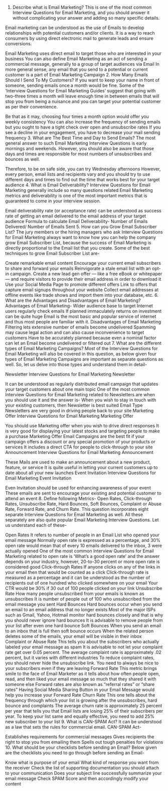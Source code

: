 1. Describe what is Email Marketing?
This is one of the most common Interview Questions for Email Marketing, and you should answer it without complicating your answer and adding so many specific details.

Email marketing can be understood as the use of Emails to develop relationships with potential customers and/or clients. It is a way to reach consumers by using direct electronic mail to generate leads and ensure conversions.

Email Marketing uses direct email to target those who are interested in your business
You can also define Email Marketing as an act of sending a commercial message, generally to a group of target audiences via Email
In more general sense, any email that you send to a potential or current customer is a part of Email Marketing Campaign
2. How Many Emails Should I Send To My Customers?
If you want to keep your name in front of someone, sending emails once a month would be fine. Some of the ‘Interview Questions for Email Marketing Guides’ suggest that going with two-three times a month will leave enough time in between emails that will stop you from being a nuisance and you can target your potential customer as per their convenience.

Be that as it may, choosing four times a month option would offer you weekly consistency
You can also increase the frequency of sending emails but you ought to have a tight check over open and unsubscribe rates
If you see a decline in your engagement, you have to decrease your mail sending frequency
3. What are The Best Time and Day to Send Emails?
The most general answer to such Email Marketing Interview Questions is early mornings and weekends. However, you should also be aware that those days and times are responsible for most numbers of unsubscribes and bounces as well.

Therefore, to be on safe side, you can try Wednesday afternoons
However, every person, email lists and recipients vary and you should try to use different days and times to find out the time that works best for your target audience
4. What is Email Deliverability?
Interview Questions for Email Marketing generally include so many questions related Email Marketing metrics and deliverability is one of the most important metrics that is guaranteed to come in your interview session.

Email deliverability rate (or acceptance rate) can be understood as success rate of getting an email delivered to the email address of your target audience
Formula to calculate Email Deliverability- Number of Emails Delivered/ Number of Emails Sent
5. How can you Grow Email Subscriber List?
The jury members or the hiring managers who ask Interview Questions for Email Marketing always want to know how you can help the company grow Email Subscriber List, because the success of Email Marketing is directly proportional to the Email list that you create. Some of the best techniques to grow Email Subscriber List are-

Create remarkable email content
Encourage your current email subscribers to share and forward your emails
Reinvigorate a stale email list with an opt-in campaign.
Create a new lead gen offer — like a free eBook or whitepaper — and require visitors to provide their email address in order to download it
Use your Social Media Page to promote different offers
Link to offers that capture email signups throughout your website
Collect email addresses at offline events like trade shows and import them into your database, etc.
6. What are the Advantages and Disadvantages of Email Marketing?
Advantages of Email Marketing-
Wider audience base to target
Internet users regularly check emails
If planned immaculately returns on investment can be quite huge
Email is the most basic and popular service of internet and thus most people are familiar with it.
Disadvantages of Email Marketing
Filtering lets extensive number of emails become undelivered
Spamming may cause legal action and can also cause inconvenience to target customers
Have to be accurately planned because even a nominal factor can let an Email become undelivered or filtered out
7. What are the different types of Email Marketing Campaigns?
Most of the Interview Questions for Email Marketing will also be covered in this question, as below given four types of Email Marketing Campaigns are important as separate questions as well. So, let us delve into those types and understand them in detail-

Newsletter
Interview Questions for Email Marketing
Newsletter

It can be understood as regularly distributed email campaign that updates your target customers about one main topic
One of the most common Interview Questions for Email Marketing related to Newsletters are when you should use it and the answer is- When you wish to stay in touch with your existing customers, then Newsletter is best suited Email Type
Newsletters are very good in driving people back to your site
Marketing Offer
Interview Questions for Email Marketing
Marketing Offer

You should use Marketing offer when you wish to drive direct responses
It is very good for displaying your latest stocks and targeting people to make a purchase
Marketing Offer Email Campaigns are the best fit if your campaign offers a discount or any special promotion of your products or services
It includes a direct CTA for people to click-through to your site
Announcement
Interview Questions for Email Marketing
Announcement

These Mails are used to make an announcement about a new product, feature, or service
It is quite useful in letting your current customers up to date about all your new launches
Event Invitation
Interview Questions for Email Marketing
Event Invitation

Even Invitation should be used for enhancing awareness of your event
These emails are sent to encourage your existing and potential customer to attend an event
8. Define following Metrics-
Open Rates, Click-through Rates, Unsubscribe Rate, Hard Bounces, Soft Bounces, Complaint or Abuse Rate, Forward Rate, and Churn Rate.
This question incorporates eight separate Interview Questions for Email Marketing as well. All these separately are also quite popular Email Marketing Interview Questions. Let us understand each of these-

Open Rates
It refers to number of people in an Email List who opened your email message
Normally open rate is expressed as a percentage, and 30% open rate would mean that of every 10 emails delivered to the inbox, 3 were actually opened
One of the most common Interview Questions for Email Marketing related to open rate is ‘What’s a good open rate’ and the answer depends on your industry, however, 20-to-30 percent or more open rate is considered good
Click-through Rates
If anyone clicks on any of the links in your email then that would be counted as a click
Click-through rate is measured as a percentage and it can be understood as the number of recipients out of one hundred who clicked somewhere on your email
Your CTR would be 30% if 30 out of 100 people clicked on your link
Unsubscribe Rate
How many people unsubscribed from your emails is known as unsubscribes
It is number of people out of 100 who unsubscribed from the email message you sent
Hard Bounces
Hard bounces occur when you send an email to an email address that no longer exists
Most of the major ISPs such as Gmail, Yahoo, Hotmail monitor hard bounces closely and that is why you should never ignore hard bounces
It is advisable to remove people from your list after even one hard bounce
Soft Bounces
When you send an email to an inbox that is full then soft bounce occurs
When the related person deletes some of the emails, your email will be visible in their inbox
Complaint or Abuse Rate
This tells you about the subscribers who actually labeled your email message as spam
It is advisable to not let your complaint rate get over 0.05 percent. The average complaint rate is approximately .02 percent, but it varies with different industries
To reduce complaint rates, you should never hide the unsubscribe link. You need to always be nice to your subscribers even if they are leaving
Forward Rate
This metric brings smile to the face of Email Marketer as it tells about how often people open, read, and then liked your email message so much that they shared it with someone else
Forward rates are also known as “referral rates” or “share rates”
Having Social Media Sharing Button in your Email Message would help you increase your Forward Rate
Churn Rate
This one tells about the frequency through which your list is growing after the unsubscribes, hard bounce and complaints
The average churn rate is approximately 25 percent per year that tells you that Email lists are losing 25% of their subscribers per year. To keep your list same and equally effective, you need to add 25% new subscriber to your list
9. What is CAN-SPAM Act?
It can be understood as a law that sets the rules for commercial email. CAN-SPAM Act-

Establishes requirements for commercial messages
Gives recipients the right to stop you from emailing them
Spells out tough penalties for violations
10. What should be your checklists before sending an Email?
Below given are the checklists you need to go through before sending an Email-

Know what is purpose of your email
What kind of response you want from the receiver
Check the list of supporting documentation you should attach to your communication
Does your subject line successfully summarize your email message
Check SPAM Score and then accordingly modify your content
